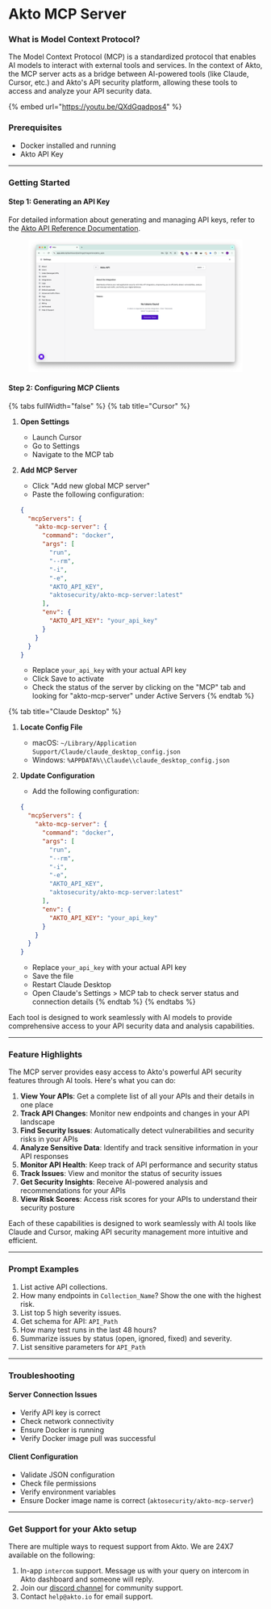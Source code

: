 # Akto MCP Server

### **What is Model Context Protocol?**

The Model Context Protocol (MCP) is a standardized protocol that enables AI models to interact with external tools and services. In the context of Akto, the MCP server acts as a bridge between AI-powered tools (like Claude, Cursor, etc.) and Akto's API security platform, allowing these tools to access and analyze your API security data.

{% embed url="https://youtu.be/QXdGqadpos4" %}

### **Prerequisites**

* Docker installed and running
* Akto API Key

***

### **Getting Started**

#### **Step 1: Generating an API Key**

For detailed information about generating and managing API keys, refer to the [Akto API Reference Documentation](../api-reference/api-reference.md).

<figure><img src="../.gitbook/assets/image (2) (1).png" alt=""><figcaption></figcaption></figure>

#### **Step 2: Configuring MCP Clients**

{% tabs fullWidth="false" %}
{% tab title="Cursor" %}
1. **Open Settings**
   * Launch Cursor
   * Go to Settings
   * Navigate to the MCP tab
2.  **Add MCP Server**

    * Click "Add new global MCP server"
    * Paste the following configuration:

    ```json
    {
      "mcpServers": {
        "akto-mcp-server": {
          "command": "docker",
          "args": [
            "run",
            "--rm",
            "-i",
            "-e",
            "AKTO_API_KEY",
            "aktosecurity/akto-mcp-server:latest"
          ],
          "env": {
            "AKTO_API_KEY": "your_api_key"
          }
        }
      }
    }

    ```

    * Replace `your_api_key` with your actual API key
    * Click Save to activate
    * Check the status of the server by clicking on the "MCP" tab and looking for "akto-mcp-server" under Active Servers
{% endtab %}

{% tab title="Claude Desktop" %}
1. **Locate Config File**
   * macOS: `~/Library/Application Support/Claude/claude_desktop_config.json`
   * Windows: `%APPDATA%\\Claude\\claude_desktop_config.json`
2.  **Update Configuration**

    * Add the following configuration:

    ```json
    {
      "mcpServers": {
        "akto-mcp-server": {
          "command": "docker",
          "args": [
            "run",
            "--rm",
            "-i",
            "-e",
            "AKTO_API_KEY",
            "aktosecurity/akto-mcp-server:latest"
          ],
          "env": {
            "AKTO_API_KEY": "your_api_key"
          }
        }
      }
    }

    ```

    * Replace `your_api_key` with your actual API key
    * Save the file
    * Restart Claude Desktop
    * Open Claude's Settings > MCP tab to check server status and connection details
{% endtab %}
{% endtabs %}

Each tool is designed to work seamlessly with AI models to provide comprehensive access to your API security data and analysis capabilities.

***

### **Feature Highlights**

The MCP server provides easy access to Akto's powerful API security features through AI tools. Here's what you can do:

1. **View Your APIs**: Get a complete list of all your APIs and their details in one place
2. **Track API Changes**: Monitor new endpoints and changes in your API landscape
3. **Find Security Issues**: Automatically detect vulnerabilities and security risks in your APIs
4. **Analyze Sensitive Data**: Identify and track sensitive information in your API responses
5. **Monitor API Health**: Keep track of API performance and security status
6. **Track Issues**: View and monitor the status of security issues
7. **Get Security Insights**: Receive AI-powered analysis and recommendations for your APIs
8. **View Risk Scores**: Access risk scores for your APIs to understand their security posture

Each of these capabilities is designed to work seamlessly with AI tools like Claude and Cursor, making API security management more intuitive and efficient.

***

### Prompt Examples

1. List active API collections.
2. How many endpoints in `Collection_Name`? Show the one with the highest risk.
3. List top 5 high severity issues.
4. Get schema for API: `API_Path`
5. How many test runs in the last 48 hours?
6. Summarize issues by status (open, ignored, fixed) and severity.
7. List sensitive parameters for `API_Path`

***

### **Troubleshooting**

#### **Server Connection Issues**

* Verify API key is correct
* Check network connectivity
* Ensure Docker is running
* Verify Docker image pull was successful

#### **Client Configuration**

* Validate JSON configuration
* Check file permissions
* Verify environment variables
* Ensure Docker image name is correct (`aktosecurity/akto-mcp-server`)

***

### Get Support for your Akto setup

There are multiple ways to request support from Akto. We are 24X7 available on the following:

1. In-app `intercom` support. Message us with your query on intercom in Akto dashboard and someone will reply.
2. Join our [discord channel](https://www.akto.io/community) for community support.
3. Contact `help@akto.io` for email support.
